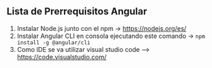 ## Lista de Prerrequisitos Angular 
1. Instalar Node.js junto con el npm  -> https://nodejs.org/es/
2. Instalar Angular CLI en consola ejecutando este comando ->   ```npm install -g @angular/cli ```
3. Como IDE se va utilizar visual studio code --> https://code.visualstudio.com/

 

